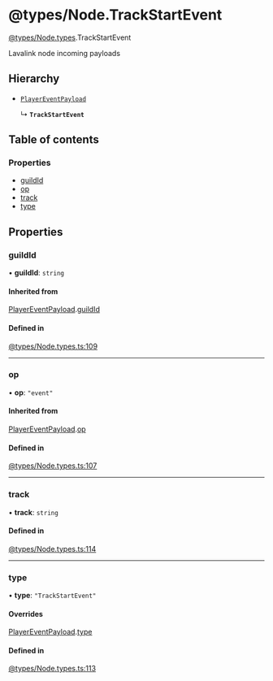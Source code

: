 # @types/Node.TrackStartEvent

[@types/Node.types](../Node.types.md).TrackStartEvent

Lavalink node incoming payloads

## Hierarchy

- [`PlayerEventPayload`](Node.types.PlayerEventPayload.md)

  ↳ **`TrackStartEvent`**

## Table of contents

### Properties

- [guildId](Node.types.TrackStartEvent.md#guildid)
- [op](Node.types.TrackStartEvent.md#op)
- [track](Node.types.TrackStartEvent.md#track)
- [type](Node.types.TrackStartEvent.md#type)

## Properties

### guildId

• **guildId**: `string`

#### Inherited from

[PlayerEventPayload](Node.types.PlayerEventPayload.md).[guildId](Node.types.PlayerEventPayload.md#guildid)

#### Defined in

[@types/Node.types.ts:109](https://github.com/hmes98318/LavaShark/blob/45bf2120d636a6aca823f03d72da2dc01b7bbfbf/src/@types/Node.types.ts#L109)

___

### op

• **op**: ``"event"``

#### Inherited from

[PlayerEventPayload](Node.types.PlayerEventPayload.md).[op](Node.types.PlayerEventPayload.md#op)

#### Defined in

[@types/Node.types.ts:107](https://github.com/hmes98318/LavaShark/blob/45bf2120d636a6aca823f03d72da2dc01b7bbfbf/src/@types/Node.types.ts#L107)

___

### track

• **track**: `string`

#### Defined in

[@types/Node.types.ts:114](https://github.com/hmes98318/LavaShark/blob/45bf2120d636a6aca823f03d72da2dc01b7bbfbf/src/@types/Node.types.ts#L114)

___

### type

• **type**: ``"TrackStartEvent"``

#### Overrides

[PlayerEventPayload](Node.types.PlayerEventPayload.md).[type](Node.types.PlayerEventPayload.md#type)

#### Defined in

[@types/Node.types.ts:113](https://github.com/hmes98318/LavaShark/blob/45bf2120d636a6aca823f03d72da2dc01b7bbfbf/src/@types/Node.types.ts#L113)
